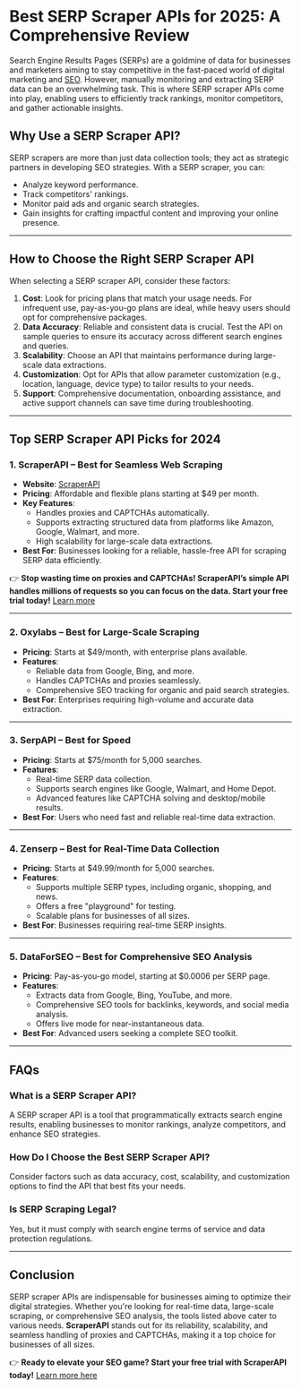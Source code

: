 # Best SERP Scraper APIs for 2025: A Comprehensive Review

Search Engine Results Pages (SERPs) are a goldmine of data for businesses and marketers aiming to stay competitive in the fast-paced world of digital marketing and [SEO](https://www.techradar.com/tag/seo). However, manually monitoring and extracting SERP data can be an overwhelming task. This is where SERP scraper APIs come into play, enabling users to efficiently track rankings, monitor competitors, and gather actionable insights.

## Why Use a SERP Scraper API?

SERP scrapers are more than just data collection tools; they act as strategic partners in developing SEO strategies. With a SERP scraper, you can:
- Analyze keyword performance.
- Track competitors' rankings.
- Monitor paid ads and organic search strategies.
- Gain insights for crafting impactful content and improving your online presence.

---

## **How to Choose the Right SERP Scraper API**

When selecting a SERP scraper API, consider these factors:

1. **Cost**: Look for pricing plans that match your usage needs. For infrequent use, pay-as-you-go plans are ideal, while heavy users should opt for comprehensive packages.
2. **Data Accuracy**: Reliable and consistent data is crucial. Test the API on sample queries to ensure its accuracy across different search engines and queries.
3. **Scalability**: Choose an API that maintains performance during large-scale data extractions.
4. **Customization**: Opt for APIs that allow parameter customization (e.g., location, language, device type) to tailor results to your needs.
5. **Support**: Comprehensive documentation, onboarding assistance, and active support channels can save time during troubleshooting.

---

## **Top SERP Scraper API Picks for 2024**

### **1. ScraperAPI – Best for Seamless Web Scraping**

- **Website**: [ScraperAPI](https://www.scraperapi.com/?fp_ref=coupons)
- **Pricing**: Affordable and flexible plans starting at $49 per month.
- **Key Features**:
  - Handles proxies and CAPTCHAs automatically.
  - Supports extracting structured data from platforms like Amazon, Google, Walmart, and more.
  - High scalability for large-scale data extractions.
- **Best For**: Businesses looking for a reliable, hassle-free API for scraping SERP data efficiently.

👉 **Stop wasting time on proxies and CAPTCHAs! ScraperAPI’s simple API handles millions of requests so you can focus on the data. Start your free trial today!** [Learn more](https://www.scraperapi.com/?fp_ref=coupons)

---

### **2. Oxylabs – Best for Large-Scale Scraping**

- **Pricing**: Starts at $49/month, with enterprise plans available.
- **Features**:
  - Reliable data from Google, Bing, and more.
  - Handles CAPTCHAs and proxies seamlessly.
  - Comprehensive SEO tracking for organic and paid search strategies.
- **Best For**: Enterprises requiring high-volume and accurate data extraction.

---

### **3. SerpAPI – Best for Speed**

- **Pricing**: Starts at $75/month for 5,000 searches.
- **Features**:
  - Real-time SERP data collection.
  - Supports search engines like Google, Walmart, and Home Depot.
  - Advanced features like CAPTCHA solving and desktop/mobile results.
- **Best For**: Users who need fast and reliable real-time data extraction.

---

### **4. Zenserp – Best for Real-Time Data Collection**

- **Pricing**: Starts at $49.99/month for 5,000 searches.
- **Features**:
  - Supports multiple SERP types, including organic, shopping, and news.
  - Offers a free "playground" for testing.
  - Scalable plans for businesses of all sizes.
- **Best For**: Businesses requiring real-time SERP insights.

---

### **5. DataForSEO – Best for Comprehensive SEO Analysis**

- **Pricing**: Pay-as-you-go model, starting at $0.0006 per SERP page.
- **Features**:
  - Extracts data from Google, Bing, YouTube, and more.
  - Comprehensive SEO tools for backlinks, keywords, and social media analysis.
  - Offers live mode for near-instantaneous data.
- **Best For**: Advanced users seeking a complete SEO toolkit.

---

## **FAQs**

### **What is a SERP Scraper API?**
A SERP scraper API is a tool that programmatically extracts search engine results, enabling businesses to monitor rankings, analyze competitors, and enhance SEO strategies.

### **How Do I Choose the Best SERP Scraper API?**
Consider factors such as data accuracy, cost, scalability, and customization options to find the API that best fits your needs.

### **Is SERP Scraping Legal?**
Yes, but it must comply with search engine terms of service and data protection regulations.

---

## **Conclusion**

SERP scraper APIs are indispensable for businesses aiming to optimize their digital strategies. Whether you're looking for real-time data, large-scale scraping, or comprehensive SEO analysis, the tools listed above cater to various needs. **ScraperAPI** stands out for its reliability, scalability, and seamless handling of proxies and CAPTCHAs, making it a top choice for businesses of all sizes.

👉 **Ready to elevate your SEO game? Start your free trial with ScraperAPI today!** [Learn more here](https://www.scraperapi.com/?fp_ref=coupons)

